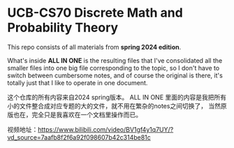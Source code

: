# UCB-CS70 Discrete Math and Probability Theory

This repo consists of all materials from **spring 2024 edition**.

What's inside **ALL IN ONE** is the resulting files that I've consolidated all the smaller files into one big file corresponding to the topic,
so I don't have to switch between cumbersome notes, 
and of course the original is there, 
it's totally just that I like to operate in one document.

这个仓库的所有内容来自2024 spring版本。
ALL IN ONE 里面的内容是我把所有小的文件整合成对应专题的大的文件，就不用在繁杂的notes之间切换了，
当然原版也在，完全只是我喜欢在一个文档里操作而已。

视频地址：https://www.bilibili.com/video/BV1gf4y1q7UY/?vd_source=7aafb8f2f6a92f098607b42c314be81c
